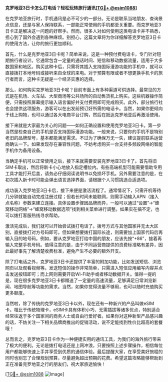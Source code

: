**克罗地亚3日卡怎么打电话？轻松玩转旅行通讯[[TG💪+ @esim1088](https://t.me/s/esim1088)]**

在克罗地亚旅行时，手机通讯是必不可少的一部分。无论是联系当地朋友、查询景点信息，还是与家人保持联系，一部能正常使用的手机都至关重要。而克罗地亚3日卡正是解决这一问题的好帮手。然而，很多人对如何使用这类电话卡并不熟悉，担心到了国外会遇到各种麻烦。别担心，这篇文章将为你详细解答克罗地亚3日卡的使用方法，让你的旅行更加顺利。

首先，什么是克罗地亚3日卡呢？简单来说，这是一种预付费电话卡，专门针对短期旅行者设计。它通常包含一定量的通话时间、短信和移动数据流量，适用于大多数国家和地区。购买这种卡后，只需将其插入支持国际漫游功能的手机中，就可以直接拨打本地号码或接听来自全球的来电。对于预算有限或者不想更换手机卡的旅行者而言，这种卡无疑是一个经济实惠的选择。

那么，如何购买克罗地亚3日卡呢？目前市面上有多种渠道可供选择。最常见的方式是在机场、火车站、大型商场等公共场所的自动售货机上购买。这些机器操作简便，只需按照屏幕提示输入语言偏好并支付费用即可完成购买。此外，部分旅行社也会提供这项服务，游客可以在出发前预订好所需的电话卡。当然，如果你更倾向于线上购物，也可以通过各大电商平台订购，然后在抵达克罗地亚后再激活使用。

接下来就是大家最为关心的问题——如何正确设置和使用克罗地亚3日卡。第一步当然是检查自己的手机是否支持国际漫游功能。一般来说，只要你的手机不是特别老旧的品牌型号，基本都能满足需求。不过为了确保万无一失，建议提前联系运营商确认一下。如果发现存在兼容性问题，不妨考虑购买一台支持多频段网络的智能手机作为备用设备。

当确定手机可以正常使用之后，接下来就需要安装克罗地亚3日卡了。首先将旧SIM卡取出，然后将新卡小心地放入指定槽位内。有些高端机型可能需要借助专用工具才能打开后盖，请务必仔细阅读说明书以免损坏手机。另外需要注意的是，在初次插入新卡时可能会弹出语言选择界面，请根据个人习惯挑选合适选项。

成功装入克罗地亚3日卡后，接下来便是激活流程了。通常情况下，只需开机等待几分钟就能自动完成注册过程；但若长时间未能联网，则需手动输入APN（接入点名称）参数来建立连接。具体设置步骤因品牌而异，一般可以通过“设置”→“蜂窝移动网络”→“蜂窝移动数据选项”找到相关菜单进行调整。如果实在搞不定，也可以拨打客服热线寻求帮助。

激活完成后，我们就可以开始尝试拨打电话了。拨号方式与其他国家并无太大区别，直接拨打对方号码即可。但如果想要拨打国际长途，则需要加上国家代码后再输入目的地号码。例如，要从克罗地亚打给中国的朋友，应该先按“+86”，接着再输入完整手机号码。值得注意的是，由于不同运营商提供的资费标准略有差异，因此最好事先了解清楚收费标准，避免产生不必要的额外开支。

除了打电话之外，克罗地亚3日卡还提供了丰富的附加功能，比如发送短信、浏览网页以及观看视频等。发送短信的操作非常简单，只需进入短信应用编写内容并点击发送按钮即可；而上网则需要开启Wi-Fi助手或者移动数据开关。值得一提的是，现在很多克罗地亚3日卡都赠送了一定量的高速流量，足够满足日常浏览新闻、地图导航等功能的需求。当然，如果你觉得流量不够用，也可以随时充值购买更多额度。

当然啦，除了传统的克罗地亚3日卡以外，现在还有一种新兴的产品叫做eSIM卡。相比于传统物理卡，eSIM卡具有体积小巧、无需插拔等诸多优点，特别适合经常往返于多个国家间的商务人士或自由行爱好者。如果你对这种新型产品感兴趣的话，不妨关注一下相关品牌商推出的促销活动，说不定能找到性价比超高的套餐哦！

总而言之，克罗地亚3日卡作为一种便捷实用的通讯工具，为我们的海外旅行带来了极大的便利。无论是拨打电话还是上网冲浪，只要按照上述步骤操作，相信每位用户都能够快速上手并享受到优质的通信体验。最后提醒大家，在享受美好旅程的同时也别忘了合理规划预算，尽量避免超出预期的花费。希望这篇攻略能够帮助到正在准备克罗地亚之行的朋友们，祝大家旅途愉快！

[[TG💪+ @esim1088](https://t.me/s/esim1088) ![Image](https://i.postimg.cc/4NQfJmqS/Snipaste-2025-05-13-00-14-12.png)]
